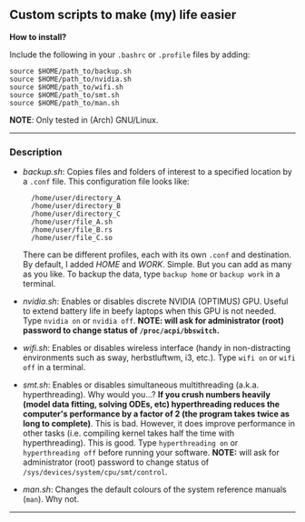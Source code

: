Custom scripts to make (my) life easier
--------------------------------------

**How to install?**

Include the following in your `.bashrc` or `.profile` files by adding:

    source $HOME/path_to/backup.sh
    source $HOME/path_to/nvidia.sh
    source $HOME/path_to/wifi.sh
    source $HOME/path_to/smt.sh
    source $HOME/path_to/man.sh

**NOTE**: Only tested in (Arch) GNU/Linux.

***

### Description

* *backup.sh*: Copies files and folders of interest to a specified location by
a `.conf` file. This configuration file looks like:

  ```plain
    /home/user/directory_A
    /home/user/directory_B
    /home/user/directory_C
    /home/user/file_A.sh
    /home/user/file_B.rs
    /home/user/file_C.so
  ```
  There can be different profiles, each with its own `.conf` and destination.
  By default, I added *HOME* and *WORK*. Simple. But you can add as many as you
  like. To backup the data, type `backup home` or `backup work` in a terminal.
  
* *nvidia.sh*: Enables or disables discrete NVIDIA (OPTIMUS) GPU. Useful to
extend battery life in beefy laptops when this GPU is not needed. Type
`nvidia on` or `nvidia off`. **NOTE: will ask for administrator (root) password
to change status of `/proc/acpi/bbswitch`.**

* *wifi.sh*: Enables or disables wireless interface (handy in non-distracting
environments such as sway, herbstluftwm, i3, etc.). Type `wifi on` or `wifi off`
in a terminal.

* *smt.sh*: Enables or disables simultaneous multithreading (a.k.a.
hyperthreading). Why would you...? **If you crush numbers heavily (model data
fitting, solving ODEs, etc) hyperthreading reduces the computer's
performance by a factor of 2 (the program takes twice as long to complete)**.
This is bad. However, it does improve performance in other tasks (i.e. compiling
kernel takes half the time with hyperthreading). This is good. Type
`hyperthreading on` or `hyperthreading off` before running your software.
**NOTE:** will ask for administrator (root) password to change status of
`/sys/devices/system/cpu/smt/control`.

* *man.sh*: Changes the default colours of the system reference manuals (`man`).
Why not.

***


